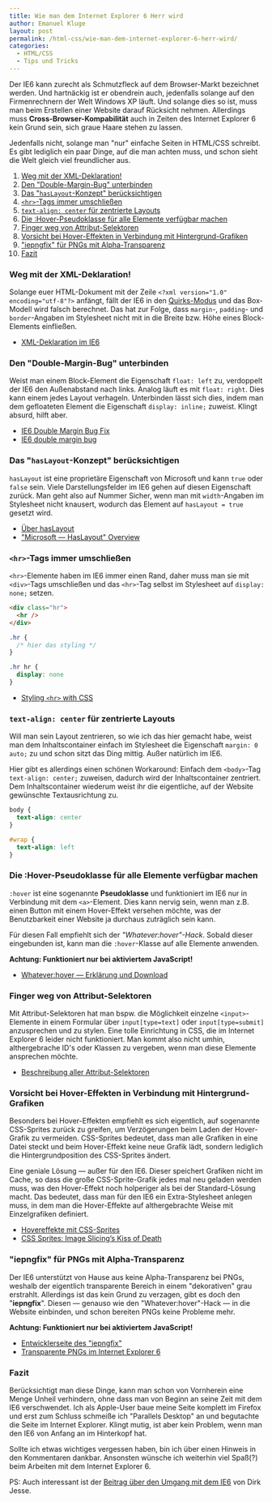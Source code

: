 ```yaml
---
title: Wie man dem Internet Explorer 6 Herr wird
author: Emanuel Kluge
layout: post
permalink: /html-css/wie-man-dem-internet-explorer-6-herr-wird/
categories:
  - HTML/CSS
  - Tips und Tricks
---
```


Der IE6 kann zurecht als Schmutzfleck auf dem Browser-Markt bezeichnet werden. Und hartnäckig ist er obendrein auch, jedenfalls solange auf den Firmenrechnern der Welt Windows XP läuft. Und solange dies so ist, muss man beim Erstellen einer Website darauf Rücksicht nehmen. Allerdings muss **Cross-Browser-Kompabilität** auch in Zeiten des Internet Explorer 6 kein Grund sein, sich graue Haare stehen zu lassen.

Jedenfalls nicht, solange man "nur" einfache Seiten in HTML/CSS schreibt. Es gibt lediglich ein paar Dinge, auf die man achten muss, und schon sieht die Welt gleich viel freundlicher aus.

 1. [Weg mit der XML-Deklaration!](#weg-mit-derxml-deklaration)
 2. [Den "Double-Margin-Bug" unterbinden](#den-double-margin-bug-unterbinden)
 3. [Das "`hasLayout`-Konzept" berücksichtigen](#das-haslayout-konzept-beruecksichtigen)
 4. [`<hr>`-Tags immer umschließen](#hr-tags-immer-umschliessen)
 5. [`text-align: center` für zentrierte Layouts](#text-align-center-fuer-zentriert-layouts)
 6. [Die :Hover-Pseudoklasse für alle Elemente verfügbar machen](#die-hover-klasse-fuer-alle-elemente-verfuegbar-machen)
 7. [Finger weg von Attribut-Selektoren](#finger-weg-von-attribut-selektoren)
 8. [Vorsicht bei Hover-Effekten in Verbindung mit Hintergrund-Grafiken](#vorsicht-bei-hover-effekten-in-verbindung-mit-hintergrund-grafiken)
 9. ["iepngfix" für PNGs mit Alpha-Transparenz](#iepngfix-fuer-png-mit-alpha-transparenz)
 10. [Fazit](#ie6-fazit)

<a name="weg-mit-derxml-deklaration"></a>
### Weg mit der XML-Deklaration!

Solange euer HTML-Dokument mit der Zeile `<?xml version="1.0" encoding="utf-8"?>` anfängt, fällt der IE6 in den [Quirks-Modus](http://de.wikipedia.org/wiki/Quirks-Modus) und das Box-Modell wird falsch berechnet. Das hat zur Folge, dass `margin`-, `padding`- und `border`-Angaben im Stylesheet nicht mit in die Breite bzw. Höhe eines Block-Elements einfließen.

 * [XML-Deklaration im IE6](http://xhtmlforum.de/33772-xml-version-1-0-encoding-utf.html)

<a name="den-double-margin-bug-unterbinden"></a>
### Den "Double-Margin-Bug" unterbinden

Weist man einem Block-Element die Eigenschaft `float: left` zu, verdoppelt der IE6 den Außenabstand nach links. Analog läuft es mit `float: right`. Dies kann einem jedes Layout verhageln. Unterbinden lässt sich dies, indem man dem gefloateten Element die Eigenschaft `display: inline;` zuweist. Klingt absurd, hilft aber.

 * [IE6 Double Margin Bug Fix](http://www.jaymeblackmon.com/ie6-double-margin-bug-fix)
 * [IE6 double margin bug](http://www.kollermedia.at/archive/2008/10/17/ie6-double-margin-bug/)

<a name="das-haslayout-konzept-beruecksichtigen"></a>
### Das "`hasLayout`-Konzept" berücksichtigen

`hasLayout` ist eine proprietäre Eigenschaft von Microsoft und kann `true` oder `false` sein. Viele Darstellungsfelder im IE6 gehen auf diesen Eigenschaft zurück. Man geht also auf Nummer Sicher, wenn man mit `width`-Angaben im Stylesheet nicht knausert, wodurch das Element auf `hasLayout = true` gesetzt wird.

 * [Über hasLayout](http://www.satzansatz.de/cssd/onhavinglayout.html)
 * ["Microsoft &mdash; HasLayout" Overview](http://msdn.microsoft.com/en-us/library/bb250481.aspx)

<a name="hr-tags-immer-umschliessen"></a>
### `<hr>`-Tags immer umschließen

`<hr>`-Elemente haben im IE6 immer einen Rand, daher muss man sie mit `<div>`-Tags umschließen und das `<hr>`-Tag selbst im Stylesheet auf `display: none;` setzen.

```html
<div class="hr">
  <hr />
</div>
```

```css
.hr {
  /* hier das styling */
}

.hr hr {
  display: none
}
```

 * [Styling `<hr>` with CSS](http://www.sovavsiti.cz/css/hr.html)

<a name="text-align-center-fuer-zentriert-layouts"></a>
### `text-align: center` für zentrierte Layouts

Will man sein Layout zentrieren, so wie ich das hier gemacht habe, weist man dem Inhaltscontainer einfach im Stylesheet die Eigenschaft `margin: 0 auto;` zu und schon sitzt das Ding mittig. Außer natürlich im IE6.

Hier gibt es allerdings einen schönen Workaround: Einfach dem `<body>`-Tag `text-align: center;` zuweisen, dadurch wird der Inhaltscontainer zentriert. Dem Inhaltscontainer wiederum weist ihr die eigentliche, auf der Website gewünschte Textausrichtung zu.

```css
body {
  text-align: center
}

#wrap {
  text-align: left
}
```

<a name="die-hover-klasse-fuer-alle-elemente-verfuegbar-machen"></a>
### Die :Hover-Pseudoklasse für alle Elemente verfügbar machen

`:hover` ist eine sogenannte **Pseudoklasse** und funktioniert im IE6 nur in Verbindung mit dem `<a>`-Element. Dies kann nervig sein, wenn man z.B. einen Button mit einem Hover-Effekt versehen möchte, was der Benutzbarkeit einer Website ja durchaus zuträglich sein kann.

Für diesen Fall empfiehlt sich der *"Whatever:hover"-Hack*. Sobald dieser eingebunden ist, kann man die `:hover`-Klasse auf alle Elemente anwenden.

**Achtung: Funktioniert nur bei aktiviertem JavaScript!**

 * [Whatever:hover &mdash; Erklärung und Download](http://www.xs4all.nl/~peterned/csshover.html)

<a name="finger-weg-von-attribut-selektoren"></a>
### Finger weg von Attribut-Selektoren

Mit Attribut-Selektoren hat man bspw. die Möglichkeit einzelne `<input>`-Elemente in einem Formular über `input[type=text]` oder `input[type=submit]` anzusprechen und zu stylen. Eine tolle Einrichtung in CSS, die im Internet Explorer 6 leider nicht funktioniert. Man kommt also nicht umhin, althergebrache ID's oder Klassen zu vergeben, wenn man diese Elemente ansprechen möchte.

 * [Beschreibung aller Attribut-Selektoren](http://jendryschik.de/wsdev/einfuehrung/css/selektoren#attributselektoren)

<a name="vorsicht-bei-hover-effekten-in-verbindung-mit-hintergrund-grafiken"></a>
### Vorsicht bei Hover-Effekten in Verbindung mit Hintergrund-Grafiken

Besonders bei Hover-Effekten empfiehlt es sich eigentlich, auf sogenannte CSS-Sprites zurück zu greifen, um Verzögerungen beim Laden der Hover-Grafik zu vermeiden. CSS-Sprites bedeutet, dass man alle Grafiken in eine Datei steckt und beim Hover-Effekt keine neue Grafik lädt, sondern lediglich die Hintergrundposition des CSS-Sprites ändert.

Eine geniale Lösung &mdash; außer für den IE6. Dieser speichert Grafiken nicht im Cache, so dass die große CSS-Sprite-Grafik jedes mal neu geladen werden muss, was den Hover-Effekt noch holperiger als bei der Standard-Lösung macht. Das bedeutet, dass man für den IE6 ein Extra-Stylesheet anlegen muss, in dem man die Hover-Effekte auf althergebrachte Weise mit Einzelgrafiken definiert.

 * [Hovereffekte mit CSS-Sprites](http://www.webkrauts.de/2007/10/20/hovereffekte-mit-css-sprites/)
 * [CSS Sprites: Image Slicing’s Kiss of Death](http://www.alistapart.com/articles/sprites)

<a name="iepngfix-fuer-png-mit-alpha-transparenz"></a>
### "iepngfix" für PNGs mit Alpha-Transparenz

Der IE6 unterstützt von Hause aus keine Alpha-Transparenz bei PNGs, weshalb der eigentlich transparente Bereich in einem "dekorativen" grau erstrahlt. Allerdings ist das kein Grund zu verzagen, gibt es doch den "**iepngfix**". Diesen &mdash; genauso wie den "Whatever:hover"-Hack &mdash; in die Website einbinden, und schon bereiten PNGs keine Probleme mehr.

**Achtung: Funktioniert nur bei aktiviertem JavaScript!**

* [Entwicklerseite des "iepngfix"](http://www.twinhelix.com/css/iepngfix/)
* [Transparente PNGs im Internet Explorer 6](http://www.drweb.de/magazin/transparente-pngs-im-internet-explorer-6/)

<a name="ie6-fazit"></a>
### Fazit

Berücksichtigt man diese Dinge, kann man schon von Vornherein eine Menge Unheil verhindern, ohne dass man von Beginn an seine Zeit mit dem IE6 verschwendet. Ich als Apple-User baue meine Seite komplett im Firefox und erst zum Schluss schmeiße ich "Parallels Desktop" an und begutachte die Seite im Internet Explorer. Klingt mutig, ist aber kein Problem, wenn man den IE6 von Anfang an im Hinterkopf hat.

Sollte ich etwas wichtiges vergessen haben, bin ich über einen Hinweis in den Kommentaren dankbar. Ansonsten wünsche ich weiterhin viel Spaß(?) beim Arbeiten mit dem Internet Explorer 6.

PS: Auch interessant ist der [Beitrag über den Umgang mit dem IE6](http://www.highresolution.info/spotlight/entry/hold_on_an_stand_still_das_leben_mit_dem_ie6/) von Dirk Jesse.
